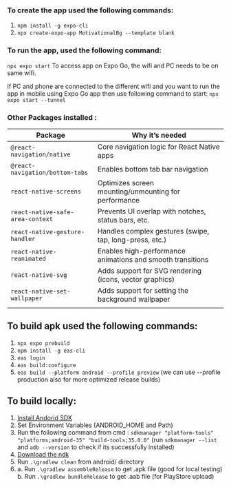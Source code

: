 ### To create the app used the following commands:
1. `npm install -g expo-cli`
2. `npx create-expo-app MotivationalBg --template blank`

### To run the app, used the following command:
`npx expo start`
To access app on Expo Go, the wifi and PC needs to be on same wifi.

If PC and phone are connected to the different wifi and you want to run the app in mobile using Expo Go app then use following command to start:
`npx expo start --tunnel`

### Other Packages installed :
| Package                          | Why it’s needed                                               |
|----------------------------------|----------------------------------------------------------------|
| `@react-navigation/native`       | Core navigation logic for React Native apps                   |
| `@react-navigation/bottom-tabs`  | Enables bottom tab bar navigation                             |
| `react-native-screens`           | Optimizes screen mounting/unmounting for performance          |
| `react-native-safe-area-context` | Prevents UI overlap with notches, status bars, etc.           |
| `react-native-gesture-handler`   | Handles complex gestures (swipe, tap, long-press, etc.)       |
| `react-native-reanimated`        | Enables high-performance animations and smooth transitions     |
| `react-native-svg`               | Adds support for SVG rendering (icons, vector graphics)        |
| `react-native-set-wallpaper`     | Adds support for setting the background wallpaper        
                 |


## To build apk used the following commands:
1. `npx expo prebuild`
2. `npm install -g eas-cli`
3. `eas login`
4. `eas build:configure`
5. `eas build --platform android --profile preview` (we can use --profile production also for more optimized release builds)

## To build locally:
1. [Install Andorid SDK](https://developer.android.com/studio#cmdline-tools)
2. Set Environment Variables (ANDROID_HOME and Path)
3. Run the following command from cmd : `sdkmanager "platform-tools" "platforms;android-35" "build-tools;35.0.0"` (run `sdkmanager --list` and `adb --version` to check if its successfully installed)
4. [Download the ndk](https://github.com/android/ndk/wiki/Unsupported-Downloads)
5. Run `.\gradlew clean` from android/ directory
6. a. Run `.\gradlew assembleRelease` to get .apk file (good for local testing)
   b. Run `.\gradlew bundleRelease` to get .aab file (for PlayStore upload)